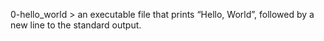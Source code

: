 0-hello_world > an executable file that prints “Hello, World”, followed by a new line to the standard output.

